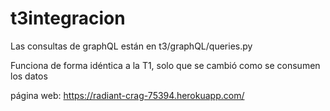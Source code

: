 # t3integracion

Las consultas de graphQL están en t3/graphQL/queries.py

Funciona de forma idéntica a la T1, solo que se cambió como se consumen los datos

página web: https://radiant-crag-75394.herokuapp.com/
